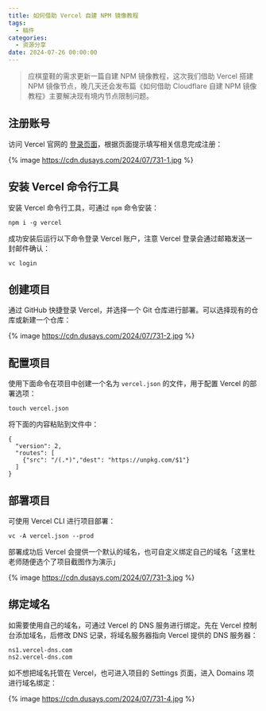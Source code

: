 ```yaml
---
title: 如何借助 Vercel 自建 NPM 镜像教程
tags:
  - 稿件
categories:
  - 资源分享
date: 2024-07-26 00:00:00
---
```


> 应棋童鞋的需求更新一篇自建 NPM 镜像教程，这次我们借助 Vercel 搭建 NPM 镜像节点，晚几天还会发布篇《如何借助 Cloudflare 自建 NPM 镜像教程》主要解决现有境内节点限制问题。

<!-- more -->

## 注册账号

访问 Vercel 官网的 [登录页面](https://vercel.com/signup)，根据页面提示填写相关信息完成注册：

{% image https://cdn.dusays.com/2024/07/731-1.jpg %}

## 安装 Vercel 命令行工具

安装 Vercel 命令行工具，可通过 `npm` 命令安装：

```
npm i -g vercel
```

成功安装后运行以下命令登录 Vercel 账户，注意 Vercel 登录会通过邮箱发送一封邮件确认：

```
vc login
```

## 创建项目

通过 GitHub 快捷登录 Vercel，并选择一个 Git 仓库进行部署。可以选择现有的仓库或新建一个仓库：

{% image https://cdn.dusays.com/2024/07/731-2.jpg %}

## 配置项目

使用下面命令在项目中创建一个名为 `vercel.json` 的文件，用于配置 Vercel 的部署选项：

```
touch vercel.json
```

将下面的内容粘贴到文件中：

```
{
  "version": 2,
  "routes": [
    {"src": "/(.*)","dest": "https://unpkg.com/$1"}
  ]
}
```

## 部署项目

可使用 Vercel CLI 进行项目部署：

```
vc -A vercel.json --prod
```

部署成功后 Vercel 会提供一个默认的域名，也可自定义绑定自己的域名「这里杜老师随便选个了项目截图作为演示」

{% image https://cdn.dusays.com/2024/07/731-3.jpg %}

## 绑定域名

如需要使用自己的域名，可通过 Vercel 的 DNS 服务进行绑定。先在 Vercel 控制台添加域名，后修改 DNS 记录，将域名服务器指向 Vercel 提供的 DNS 服务器：

```
ns1.vercel-dns.com
ns2.vercel-dns.com
```

如不想把域名托管在 Vercel，也可进入项目的 Settings 页面，进入 Domains 项进行域名绑定：

{% image https://cdn.dusays.com/2024/07/731-4.jpg %}
